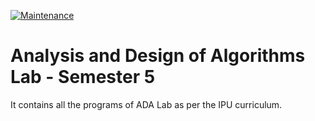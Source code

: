[![Maintenance](https://img.shields.io/badge/Maintained%3F-yes-green.svg)](https://GitHub.com/Naereen/StrapDown.js/graphs/commit-activity)

# Analysis and Design of Algorithms Lab - Semester 5
It contains all the programs of ADA Lab as per the IPU curriculum.
